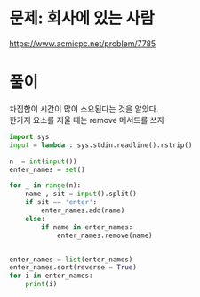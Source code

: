 # 문제: 회사에 있는 사람
https://www.acmicpc.net/problem/7785

# 풀이 

차집합이 시간이 많이 소요된다는 것을 알았다.  
한가지 요소를 지울 때는 remove 메서드를 쓰자
``` python
import sys
input = lambda : sys.stdin.readline().rstrip()

n  = int(input())
enter_names = set()

for _ in range(n):
    name , sit = input().split()
    if sit == 'enter':
        enter_names.add(name)
    else:
        if name in enter_names:
            enter_names.remove(name)


enter_names = list(enter_names)
enter_names.sort(reverse = True)
for i in enter_names:
    print(i)

```
